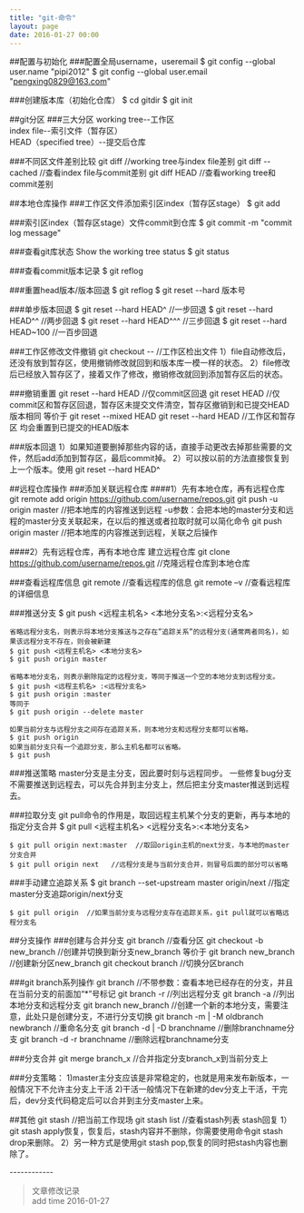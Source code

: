 ```yaml
---
title: "git-命令"
layout: page
date: 2016-01-27 00:00
---
```


##配置与初始化
###配置全局username，useremail 
	$ git config --global user.name "pipi2012"
	$ git config --global user.email "pengxing0829@163.com"

###创建版本库（初始化仓库）
	$ cd gitdir
	$ git init

##git分区
###三大分区
	working tree--工作区  
	index file--索引文件（暂存区）  
	HEAD（specified tree）--提交后仓库  

###不同区文件差别比较
	git diff    //working tree与index file差别
	git diff --cached   //查看index file与commit差别
	git diff HEAD  //查看working tree和commit差别

##本地仓库操作
###工作区文件添加索引区index（暂存区stage）
	$ git add <file>

###索引区index（暂存区stage）文件commit到仓库
	$ git commit -m "commit log message"

###查看git库状态 Show the working tree status
	$ git status

###查看commit版本记录
	$ git reflog

###重置head版本/版本回退
	$ git reflog
	$ git reset --hard 版本号

###单步版本回退
	$ git reset --hard HEAD^  //一步回退
	$ git reset --hard HEAD^^  //两步回退
	$ git reset --hard HEAD^^^  //三步回退
	$ git reset --hard HEAD~100  //一百步回退

###工作区修改文件撤销
	git checkout -- <file>  //工作区检出文件
	1）file自动修改后，还没有放到暂存区，使用撤销修改就回到和版本库一模一样的状态。
	2）file修改后已经放入暂存区了，接着又作了修改，撤销修改就回到添加暂存区后的状态。

###撤销重置
	git reset --hard HEAD <file>  //仅commit区回退
	git reset HEAD <file>  //仅commit区和暂存区回退，暂存区未提交文件清空，暂存区撤销到和已提交HEAD版本相同
	等价于  git reset --mixed HEAD <file>
	git reset --hard HEAD <file>  //工作区和暂存区 均会重置到已提交的HEAD版本

###版本回退
	1）如果知道要删掉那些内容的话，直接手动更改去掉那些需要的文件，然后add添加到暂存区，最后commit掉。
	2）可以按以前的方法直接恢复到上一个版本。使用 git reset  --hard HEAD^

##远程仓库操作
###添加关联远程仓库
####1）先有本地仓库，再有远程仓库
	git remote add origin https://github.com/username/repos.git
	git push -u origin master //把本地库的内容推送到远程 -u参数：会把本地的master分支和远程的master分支关联起来，在以后的推送或者拉取时就可以简化命令
	git push origin master //把本地库的内容推送到远程，关联之后操作

####2）先有远程仓库，再有本地仓库
	建立远程仓库
	git clone https://github.com/username/repos.git  //克隆远程仓库到本地仓库

###查看远程库信息
	git remote //查看远程库的信息
	git remote –v //查看远程库的详细信息

###推送分支
	$ git push <远程主机名> <本地分支名>:<远程分支名>

	省略远程分支名，则表示将本地分支推送与之存在”追踪关系”的远程分支(通常两者同名)，如果该远程分支不存在，则会被新建
	$ git push <远程主机名> <本地分支名>
	$ git push origin master

	省略本地分支名，则表示删除指定的远程分支，等同于推送一个空的本地分支到远程分支。
	$ git push <远程主机名> :<远程分支名>
	$ git push origin :master
	等同于
	$ git push origin --delete master

	如果当前分支与远程分支之间存在追踪关系，则本地分支和远程分支都可以省略。
	$ git push origin
	如果当前分支只有一个追踪分支，那么主机名都可以省略。
	$ git push

###推送策略
	master分支是主分支，因此要时刻与远程同步。
	一些修复bug分支不需要推送到远程去，可以先合并到主分支上，然后把主分支master推送到远程去。

###拉取分支
	git pull命令的作用是，取回远程主机某个分支的更新，再与本地的指定分支合并
	$ git pull <远程主机名> <远程分支名>:<本地分支名>

	$ git pull origin next:master  //取回origin主机的next分支，与本地的master分支合并
	$ git pull origin next   //远程分支是与当前分支合并，则冒号后面的部分可以省略

###手动建立追踪关系
	$ git branch --set-upstream master origin/next   //指定master分支追踪origin/next分支

	$ git pull origin  //如果当前分支与远程分支存在追踪关系，git pull就可以省略远程分支名

##分支操作
###创建与合并分支
	git branch  //查看分区
	git checkout -b new_branch  //创建并切换到新分支new_branch
	等价于
	git branch new_branch   //创建新分区new_branch
	git checkout branch  //切换分区branch

###git branch系列操作
	git branch  //不带参数：查看本地已经存在的分支，并且在当前分支的前面加“*”号标记
	git branch -r //列出远程分支
	git branch -a //列出本地分支和远程分支
	git branch new_branch //创建一个新的本地分支，需要注意，此处只是创建分支，不进行分支切换
	git branch -m | -M oldbranch newbranch //重命名分支
	git branch -d | -D branchname //删除branchname分支
	git branch -d -r branchname //删除远程branchname分支

###分支合并
	git merge branch_x //合并指定分支branch_x到当前分支上

###分支策略：
	1)master主分支应该是非常稳定的，也就是用来发布新版本，一般情况下不允许主分支上干活
	2)干活一般情况下在新建的dev分支上干活，干完后，dev分支代码稳定后可以合并到主分支master上来。

##其他
	git stash  //把当前工作现场
	git stash list  //查看stash列表
	stash回复
	1）git stash apply恢复，恢复后，stash内容并不删除，你需要使用命令git stash drop来删除。
	2）另一种方式是使用git stash pop,恢复的同时把stash内容也删除了。

\------------
> 文章修改记录  
> add time 2016-01-27
